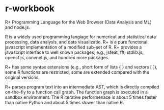 # r-workbook

R+ Programming Language for the Web Browser (Data Analysis and ML) and node.js.

R is a widely used programming langiage for numerical and statistical data processing, data analysis, and data visualizatio. R+ is a pure functonal javascript implementation of a modified sub-set of R. R+ provides a javascript interface to well known packages, e.g., jsfeat, fft, stdlib.js, opencf.js, convnet.js, and hundred more packages.

R+ has some syntax extensions (e.g., short form of lists { } and vectors [ ]), some R functions are restricted, some are extended compared with the original versions.

R+ parses program text into an intermediate AST, which is directly compiled on-the-fly to a function call graph. The function graph is executed in a sandbox environment. The R iterative performenace is about 5 times faster than native Python and about 5 times slower than native R.
